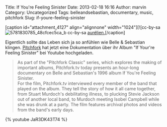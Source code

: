 Title: If You're Feeling Sinister
Date: 2013-02-18 16:16
Author: marvin
Category: Uncategorized
Tags: belleandsebastian, documentary, music, pitchfork
Slug: if-youre-feeling-sinister

[caption id="attachment\_4127" align="alignnone"
width="1024"][![cc-by-sa
![5781830785_48cfcec5ca_b]({filename}/images/5781830785_48cfcec5ca_b.jpg)
cc-by-sa
[aurélien.](https://secure.flickr.com/photos/aguichard/5781830785/)[/caption]

Eigentlich sollte das Leben sich ja so anfühlen wie Belle & Sebastian
klingen.
[Pitchfork](http://pitchfork.com/news/49599-pitchforktv-presents-a-documentary-on-belle-and-sebastians-if-youre-feeling-sinister/)
hat jetzt eine Dokumentation über ihr Album "If Your're Feeling
Sinister" bei Youtube hochgeladen.

> As part of the "Pitchfork Classic" series, which explores the making
> of important albums, Pitchfork.tv today presents an hour-long
> documentary on Belle and Sebastian's 1996 album If You're Feeling
> Sinister.  
>  For the film, Pitchfork.tv interviewed every member of the band that
> played on the album. They tell the story of how it all came together,
> from Stuart Murdoch's debilitating illness, to plucking Stevie Jackson
> out of another local band, to Murdoch meeting Isobel Campbell while
> she was drunk at a party. The film features archival photos and videos
> from the band's early days.

{% youtube JaR3DK43T74 %}

